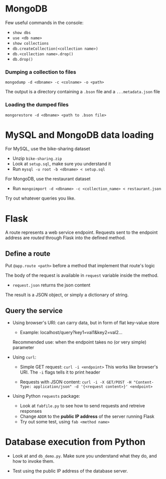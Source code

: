 # MongoDB

Few useful commands in the console:

* `show dbs`
* `use <db name>`
* `show collections`
* `db.createCollection(<collection name>)`
* `db.<collection name>.drop()`
* `db.drop()`

### Dumping a collection to files
`mongodump -d <dbname> -c <colname> -o <path>`

The output is a directory containing a `.bson` file and a `...metadata.json` file

### Loading the dumped files
`mongorestore -d <dbname> <path to .bson file>`

# MySQL and MongoDB data loading
For MySQL, use the bike-sharing dataset
* Unzip `bike-sharing.zip`
* Look at `setup.sql`, make sure you understand it
* Run `mysql -u root -b <dbname> < setup.sql`

For MongoDB, use the restaurant dataset
* Run `mongoimport -d <dbname> -c <collection_name> < restaurant.json`

Try out whatever queries you like. 

# Flask
A route represents a web service endpoint. Requests sent to the endpoint address are *routed* through Flask into the
defined method. 

## Define a route
Put `@app.route <path>` before a method that implement that route's logic

The body of the request is available in `request` variable inside the method. 

* `request.json` returns the json content

The result is a JSON object, or simply a dictionary of string. 

## Query the service

* Using browser's URI: can carry data, but in form of flat key-value store
  * Example: localhost/query?key1=val1&key2=val2...
  
  Recommended use: when the endpoint takes no (or very simple) parameter

* Using `curl`:
  * Simple GET request: `curl -i <endpoint>`
    This works like browser's URI. The `-i` flags tells it to print header

  * Requests with JSON content:
      `curl -i -X GET/POST -H "Content-Type: application/json" -d '{<request content>}' <endpoint>` 

* Using Python `requests` package:
  * Look at `fabfile.py` to see how to send requests and retreive responses
  * Change `ADDR` to the **public IP address** of the server running Flask
  * Try out some test, using `fab <method name>`
  

# Database execution from Python
* Look at and `db_demo.py`. Make sure you understand what they do, and how to invoke them. 

* Test using the public IP address of the database server. 

